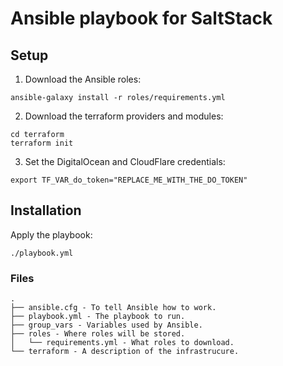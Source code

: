 # Ansible playbook for SaltStack

## Setup

1. Download the Ansible roles:

```shell
ansible-galaxy install -r roles/requirements.yml
```

2. Download the terraform providers and modules:

```shell
cd terraform
terraform init
```

3. Set the DigitalOcean and CloudFlare credentials:

```shell
export TF_VAR_do_token="REPLACE_ME_WITH_THE_DO_TOKEN"
```

## Installation

Apply the playbook:
```
./playbook.yml
```

### Files

```
.
├── ansible.cfg - To tell Ansible how to work.
├── playbook.yml - The playbook to run.
├── group_vars - Variables used by Ansible.
├── roles - Where roles will be stored.
│   └── requirements.yml - What roles to download.
└── terraform - A description of the infrastrucure.
```
